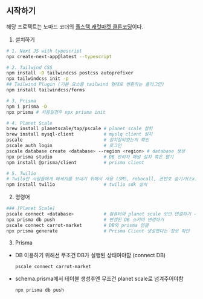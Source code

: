## 시작하기

해당 프로젝트는 노마드 코더의 [풀스택 캐럿마켓 클론코딩](https://nomadcoders.co/carrot-market)이다.

1. 설치하기

```bash
# 1. Next JS with typescript
npx create-next-app@latest --typescript

# 2. Tailwind CSS
npm install -D tailwindcss postcss autoprefixer
npx tailwindcss init -p
## Tailwind Plugin (기본 요소를 tailwind 형태로 변환하는 플러그인)
npm install tailwindcss/forms

# 3. Prisma
npm i prisma -D
npx prisma # 처음일경우 npx prisma init

# 4. Planet Scale
brew install planetscale/tap/pscale # planet scale 설치
brew install mysql-client           # myslq client 설치
pscale                              # 설치잘되었는지 확인
pscale auth login                   # 로그인
pscale database create <database> --region <region> # database 생성
npx prisma studio                   # DB 관리자 패널 설치 혹은 열기
npm install @prisma/client          # prisma client

# 5. Twilio
# Twilo란 사람들에게 메세지를 보내기 위해서 사용 (SMS, robocall, 폰번호 숨기기(Ex. 배민))
npm install twilio                  # twilio sdk 설치
```

2. 명령어

```bash
### [Planet Scale]
pscale connect <database>           # 컴퓨터와 planet scale 보안 연결하기 -> CLI
npx prisma db push                  # 변경된 DB 스키마 변경하기
pscale connect carrot-market        # DB와 prisma 연결
npx prisma generate                 # Prisma Client 생성했다는 정보 확인
```

3. Prisma

- DB 이용하기 위해선 무조건 DB가 실행된 상태여야함 (connect DB)
  ```
  pscale connect carrot-market
  ```
- schema.prisma에서 테이블 생성후엔 무조건 planet scale로 넘겨주어야함
  ```
  npx prisma db push
  ```
